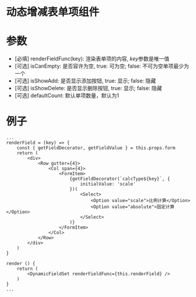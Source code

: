 # 动态增减表单项组件

# 参数

* [必填] renderFieldFunc(key): 渲染表单项的内容, *key*参数是唯一值
* [可选] isCanEmpty: 是否容许为空, true: 可为空; false: 不可为空单项最少为一个
* [可选] isShowAdd: 是否显示添加按钮, true: 显示; false: 隐藏
* [可选] isShowDelete: 是否显示删除按钮, true: 显示; false: 隐藏
* [可选] defaultCount: 默认单项数量，默认为1

# 例子

```
...
renderField = (key) => {
    const { getFieldDecorator, getFieldValue } = this.props.form
    return (
        <div>
            <Row gutter={4}>
                <Col span={4}>
                    <FormItem>
                        {getFieldDecorator(`calcType${key}`, {
                            initialValue: 'scale'
                        })(
                            <Select>
                                <Option value="scale">比例计算</Option>
                                <Option value="absolute">固定计算</Option>
                            </Select>
                        )}
                    </FormItem>
                </Col>
            </Row>
        </div>
    )
}

render () {
    return (
        <DynamicFieldSet renderFieldFunc={this.renderField} />
    )
}
...
```